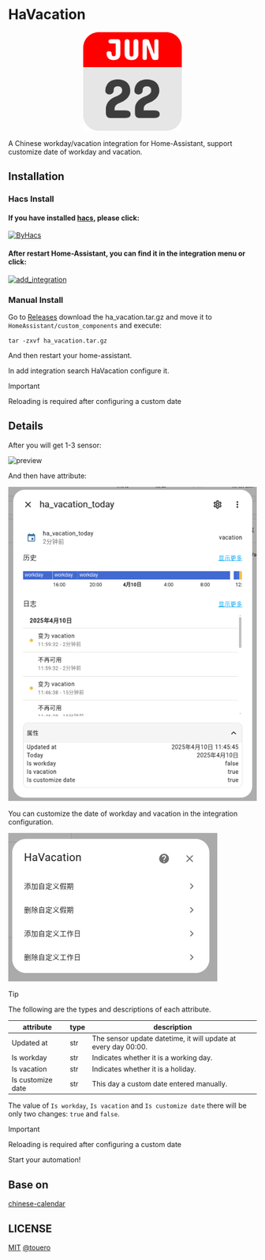 # HaVacation

<p align="center">
    <img src=preview/logo.png height="200" width="200" alt="">
</p>

A Chinese workday/vacation integration for Home-Assistant, support customize date of workday and vacation.

## Installation

### Hacs Install

#### If you have installed [hacs](https://github.com/hacs/integration), please click:  
[![ByHacs](https://my.home-assistant.io/badges/hacs_repository.svg)](https://my.home-assistant.io/redirect/hacs_repository/?owner=touero&repository=HaVacation&category=integration)  
#### After restart Home-Assistant, you can find it in the integration menu or click:  
[![add_integration](https://my.home-assistant.io/badges/config_flow_start.svg)](https://my.home-assistant.io/redirect/config_flow_start/?domain=ha_vacation)

### Manual Install
Go to [Releases](https://github.com/touero/HaVacation/releases/) download the ha_vacation.tar.gz and move it to `HomeAssistant/custom_components` and execute:

```shell
tar -zxvf ha_vacation.tar.gz
```
And then restart your home-assistant.

In add integration search HaVacation configure it.

> [!IMPORTANT] 
> Reloading is required after configuring a custom date

## Details

After you will get 1-3 sensor:

![preview](https://github.com/touero/HaVacation/blob/main/preview/sensor.png)

And then have attribute:

![preview](https://github.com/touero/HaVacation/blob/main/preview/sensor_details.png)

You can customize the date of workday and vacation in the integration configuration.

![preview](https://github.com/touero/HaVacation/blob/main/preview/config.png)

> [!TIP]
> The following are the types and descriptions of each attribute.  

| attribute | type | description |
| --------- | ---- | ----------- |
| Updated at | str | The sensor update datetime, it will update at every day 00:00. |
| Is workday | str |  Indicates whether it is a working day. |
| Is vacation | str | Indicates whether it is a holiday. |
| Is customize date | str | This day a custom date entered manually.|

The value of `Is workday`, `Is vacation` and `Is customize date` there will be only two changes: `true` and `false`.  

> [!IMPORTANT] 
> Reloading is required after configuring a custom date

Start your automation!

## Base on
[chinese-calendar](https://github.com/LKI/chinese-calendar)

## LICENSE
[MIT](https://github.com/touero/HaVacation/blob/main/LICENSE) [@touero](https://github.com/touero)

